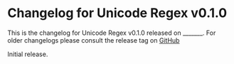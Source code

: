 # Changelog for Unicode Regex v0.1.0

This is the changelog for Unicode Regex v0.1.0 released on _______.  For older changelogs please consult the release tag on [GitHub](https://github.com/elixir-unicode/unicode_regex/tags)

Initial release.
